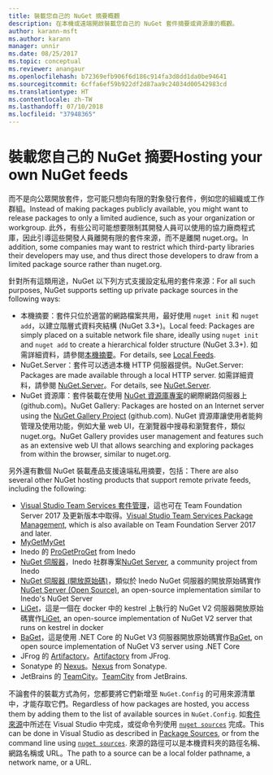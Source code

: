 ```yaml
---
title: 裝載您自己的 NuGet 摘要概觀
description: 在本機或遠端開啟裝載您自己的 NuGet 套件摘要或資源庫的概觀。
author: karann-msft
ms.author: karann
manager: unnir
ms.date: 08/25/2017
ms.topic: conceptual
ms.reviewer: anangaur
ms.openlocfilehash: b72369efb906f6d186c914fa3d8dd1da0be94641
ms.sourcegitcommit: 6cffa6ef59b922df2d87aa9c24034d00542983cd
ms.translationtype: HT
ms.contentlocale: zh-TW
ms.lasthandoff: 07/10/2018
ms.locfileid: "37948365"
---
```

# <a name="hosting-your-own-nuget-feeds"></a><span data-ttu-id="c96fa-103">裝載您自己的 NuGet 摘要</span><span class="sxs-lookup"><span data-stu-id="c96fa-103">Hosting your own NuGet feeds</span></span>

<span data-ttu-id="c96fa-104">而不是向公眾開放套件，您可能只想向有限的對象發行套件，例如您的組織或工作群組。</span><span class="sxs-lookup"><span data-stu-id="c96fa-104">Instead of making packages publicly available, you might want to release packages to only a limited audience, such as your organization or workgroup.</span></span> <span data-ttu-id="c96fa-105">此外，有些公司可能想要限制其開發人員可以使用的協力廠商程式庫，因此引導這些開發人員離開有限的套件來源，而不是離開 nuget.org。</span><span class="sxs-lookup"><span data-stu-id="c96fa-105">In addition, some companies may want to restrict which third-party libraries their developers may use, and thus direct those developers to draw from a limited package source rather than nuget.org.</span></span>

<span data-ttu-id="c96fa-106">針對所有這類用途，NuGet 以下列方式支援設定私用的套件來源：</span><span class="sxs-lookup"><span data-stu-id="c96fa-106">For all such purposes, NuGet supports setting up private package sources in the following ways:</span></span>

- <span data-ttu-id="c96fa-107">本機摘要：套件只位於適當的網路檔案共用，最好使用 `nuget init` 和 `nuget add`，以建立階層式資料夾結構 (NuGet 3.3+)。</span><span class="sxs-lookup"><span data-stu-id="c96fa-107">Local feed: Packages are simply placed on a suitable network file share, ideally using `nuget init` and `nuget add` to create a hierarchical folder structure (NuGet 3.3+).</span></span> <span data-ttu-id="c96fa-108">如需詳細資料，請參閱[本機摘要](../hosting-packages/local-feeds.md)。</span><span class="sxs-lookup"><span data-stu-id="c96fa-108">For details, see [Local Feeds](../hosting-packages/local-feeds.md).</span></span>
- <span data-ttu-id="c96fa-109">NuGet.Server：套件可以透過本機 HTTP 伺服器提供。</span><span class="sxs-lookup"><span data-stu-id="c96fa-109">NuGet.Server: Packages are made available through a local HTTP server.</span></span> <span data-ttu-id="c96fa-110">如需詳細資料，請參閱 [NuGet.Server](../hosting-packages/nuget-server.md)。</span><span class="sxs-lookup"><span data-stu-id="c96fa-110">For details, see [NuGet.Server](../hosting-packages/nuget-server.md).</span></span>
- <span data-ttu-id="c96fa-111">NuGet 資源庫：套件裝載在使用 [NuGet 資源庫專案](https://github.com/NuGet/NuGetGallery#build-and-run-the-gallery-in-arbitrary-number-easy-steps)的網際網路伺服器上 (github.com)。</span><span class="sxs-lookup"><span data-stu-id="c96fa-111">NuGet Gallery: Packages are hosted on an Internet server using the [NuGet Gallery Project](https://github.com/NuGet/NuGetGallery#build-and-run-the-gallery-in-arbitrary-number-easy-steps) (github.com).</span></span> <span data-ttu-id="c96fa-112">NuGet 資源庫讓使用者能夠管理及使用功能，例如大量 web UI，在瀏覽器中搜尋和瀏覽套件，類似 nuget.org。</span><span class="sxs-lookup"><span data-stu-id="c96fa-112">NuGet Gallery provides user management and features such as an extensive web UI that allows searching and exploring packages from within the browser, similar to nuget.org.</span></span>

<span data-ttu-id="c96fa-113">另外還有數個 NuGet 裝載產品支援遠端私用摘要，包括：</span><span class="sxs-lookup"><span data-stu-id="c96fa-113">There are also several other NuGet hosting products that support remote private feeds, including the following:</span></span>

- <span data-ttu-id="c96fa-114">[Visual Studio Team Services 套件管理](https://www.visualstudio.com/docs/package/nuget/publish)，這也可在 Team Foundation Server 2017 及更新版本中取得。</span><span class="sxs-lookup"><span data-stu-id="c96fa-114">[Visual Studio Team Services Package Management](https://www.visualstudio.com/docs/package/nuget/publish), which is also available on Team Foundation Server 2017 and later.</span></span>
- [<span data-ttu-id="c96fa-115">MyGet</span><span class="sxs-lookup"><span data-stu-id="c96fa-115">MyGet</span></span>](http://myget.org)
- <span data-ttu-id="c96fa-116">Inedo 的 [ProGet](http://inedo.com/proget)</span><span class="sxs-lookup"><span data-stu-id="c96fa-116">[ProGet](http://inedo.com/proget) from Inedo</span></span>
- <span data-ttu-id="c96fa-117">[NuGet 伺服器](http://nugetserver.net/)，Inedo 社群專案</span><span class="sxs-lookup"><span data-stu-id="c96fa-117">[NuGet Server](http://nugetserver.net/), a community project from Inedo</span></span>
- <span data-ttu-id="c96fa-118">[NuGet 伺服器 (開放原始碼)](http://nuget-server.net)，類似於 Inedo NuGet 伺服器的開放原始碼實作</span><span class="sxs-lookup"><span data-stu-id="c96fa-118">[NuGet Server (Open Source)](http://nuget-server.net), an open-source implementation similar to Inedo's NuGet Server</span></span>
- <span data-ttu-id="c96fa-119">[LiGet](https://github.com/ai-traders/liget)，這是一個在 docker 中的 kestrel 上執行的 NuGet V2 伺服器開放原始碼實作</span><span class="sxs-lookup"><span data-stu-id="c96fa-119">[LiGet](https://github.com/ai-traders/liget), an open-source implementation of NuGet V2 server that runs on kestrel in docker</span></span>
- <span data-ttu-id="c96fa-120">[BaGet](https://github.com/loic-sharma/BaGet)，這是使用 .NET Core 的 NuGet V3 伺服器開放原始碼實作</span><span class="sxs-lookup"><span data-stu-id="c96fa-120">[BaGet](https://github.com/loic-sharma/BaGet), on open source implementation of NuGet V3 server using .NET Core</span></span>
- <span data-ttu-id="c96fa-121">JFrog 的 [Artifactory](https://www.jfrog.com/artifactory/)。</span><span class="sxs-lookup"><span data-stu-id="c96fa-121">[Artifactory](https://www.jfrog.com/artifactory/) from JFrog.</span></span>
- <span data-ttu-id="c96fa-122">Sonatype 的 [Nexus](http://www.sonatype.org/nexus/)。</span><span class="sxs-lookup"><span data-stu-id="c96fa-122">[Nexus](http://www.sonatype.org/nexus/) from Sonatype.</span></span>
- <span data-ttu-id="c96fa-123">JetBrains 的 [TeamCity](https://www.jetbrains.com/teamcity/)。</span><span class="sxs-lookup"><span data-stu-id="c96fa-123">[TeamCity](https://www.jetbrains.com/teamcity/) from JetBrains.</span></span>

<span data-ttu-id="c96fa-124">不論套件的裝載方式為何，您都要將它們新增至 `NuGet.Config` 的可用來源清單中，才能存取它們。</span><span class="sxs-lookup"><span data-stu-id="c96fa-124">Regardless of how packages are hosted, you access them by adding them to the list of available sources in `NuGet.Config`.</span></span> <span data-ttu-id="c96fa-125">如[套件來源](../tools/package-manager-ui.md#package-sources)中所述在 Visual Studio 中完成，或從命令列使用 [`nuget sources`](../tools/cli-ref-sources.md) 完成。</span><span class="sxs-lookup"><span data-stu-id="c96fa-125">This can be done in Visual Studio as described in [Package Sources](../tools/package-manager-ui.md#package-sources), or from the command line using [`nuget sources`](../tools/cli-ref-sources.md).</span></span> <span data-ttu-id="c96fa-126">來源的路徑可以是本機資料夾的路徑名稱、網路名稱或 URL。</span><span class="sxs-lookup"><span data-stu-id="c96fa-126">The path to a source can be a local folder pathname, a network name, or a URL.</span></span>
